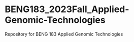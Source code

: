# BENG183_2023Fall_Applied-Genomic-Technologies
Repository for BENG 183 Applied Genomic Technologies
